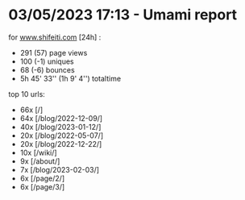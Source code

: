 # 03/05/2023 17:13 - Umami report
for www.shifeiti.com [24h] :

 - 291 (57) page views
 - 100 (-1) uniques
 - 68 (-6) bounces
 - 5h 45' 33'' (1h 9' 4'') totaltime


top 10 urls:
 - 66x [/]
 - 64x [/blog/2022-12-09/]
 - 40x [/blog/2023-01-12/]
 - 20x [/blog/2022-05-07/]
 - 20x [/blog/2022-12-22/]
 - 10x [/wiki/]
 - 9x [/about/]
 - 7x [/blog/2023-02-03/]
 - 6x [/page/2/]
 - 6x [/page/3/]


